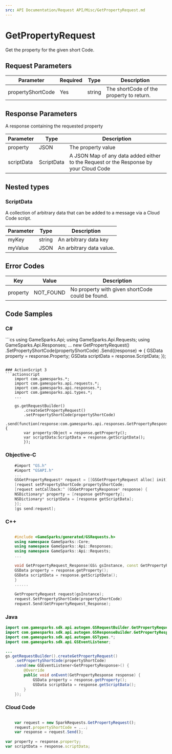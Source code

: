```yaml
---
src: API Documentation/Request API/Misc/GetPropertyRequest.md
---
```


# GetPropertyRequest


Get the property for the given short Code.


## Request Parameters

Parameter | Required | Type | Description
--------- | -------- | ---- | -----------
propertyShortCode | Yes | string | The shortCode of the property to return.

## Response Parameters


A response containing the requested property

Parameter | Type | Description
--------- | ---- | -----------
property | JSON | The property value
scriptData | ScriptData | A JSON Map of any data added either to the Request or the Response by your Cloud Code

## Nested types

### ScriptData

A collection of arbitrary data that can be added to a message via a Cloud Code script.

Parameter | Type | Description
--------- | ---- | -----------
myKey | string | An arbitrary data key
myValue | JSON | An arbitrary data value.

## Error Codes

Key | Value | Description
--------- | ----------- | -----------
property | NOT_FOUND | No property with given shortCode could be found.

## Code Samples

<h3>C#</h3>
```cs
	using GameSparks.Api;
	using GameSparks.Api.Requests;
	using GameSparks.Api.Responses;
	...
	new GetPropertyRequest()
		.SetPropertyShortCode(propertyShortCode)
		.Send((response) => {
		GSData property = response.Property; 
		GSData scriptData = response.ScriptData; 
		});

```

### ActionScript 3
```actionscript
	import com.gamesparks.*;
	import com.gamesparks.api.requests.*;
	import com.gamesparks.api.responses.*;
	import com.gamesparks.api.types.*;
	...
	
	gs.getRequestBuilder()
	    .createGetPropertyRequest()
		.setPropertyShortCode(propertyShortCode)
		.send(function(response:com.gamesparks.api.responses.GetPropertyResponse):void {
		var property:Object = response.getProperty(); 
		var scriptData:ScriptData = response.getScriptData(); 
		});

```

### Objective-C
```objectivec
	#import "GS.h"
	#import "GSAPI.h"
	...
	GSGetPropertyRequest* request = [[GSGetPropertyRequest alloc] init];
	[request setPropertyShortCode:propertyShortCode;
	[request setCallback:^ (GSGetPropertyResponse* response) {
	NSDictionary* property = [response getProperty]; 
	NSDictionary* scriptData = [response getScriptData]; 
	}];
	[gs send:request];

```

### C++
```cpp

	#include <GameSparks/generated/GSRequests.h>
	using namespace GameSparks::Core;
	using namespace GameSparks::Api::Responses;
	using namespace GameSparks::Api::Requests;
	...
	
	void GetPropertyRequest_Response(GS& gsInstance, const GetPropertyResponse& response) {
	GSData property = response.getProperty(); 
	GSData scriptData = response.getScriptData(); 
	}
	......
	
	GetPropertyRequest request(gsInstance);
	request.SetPropertyShortCode(propertyShortCode)
	request.Send(GetPropertyRequest_Response);
```

### Java
```java
import com.gamesparks.sdk.api.autogen.GSRequestBuilder.GetPropertyRequest;
import com.gamesparks.sdk.api.autogen.GSResponseBuilder.GetPropertyResponse;
import com.gamesparks.sdk.api.autogen.GSTypes.*;
import com.gamesparks.sdk.api.GSEventListener;

...
gs.getRequestBuilder().createGetPropertyRequest()
	.setPropertyShortCode(propertyShortCode)
	.send(new GSEventListener<GetPropertyResponse>() {
		@Override
		public void onEvent(GetPropertyResponse response) {
			GSData property = response.getProperty(); 
			GSData scriptData = response.getScriptData(); 
		}
	});

```

### Cloud Code
```javascript

	var request = new SparkRequests.GetPropertyRequest();
	request.propertyShortCode = ...;
	var response = request.Send();
	
var property = response.property; 
var scriptData = response.scriptData; 
```


